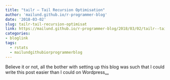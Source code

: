 ```yaml
---
title: "tailr — Tail Recursion Optimisation"
author: 'mailund.github.io/r-programmer-blog'
date: '2018-03-02'
slug: tailr-tail-recursion-optimisat
link: https://mailund.github.io/r-programmer-blog/2018/03/02/tailr--tail-recursion-optimisation/
categories:
- bloglink
tags:
  - rstats
  - mailundgithubiorprogrammerblog
---
```


Believe it or not, all the bother with setting up this blog was such that I could write this post easier than I could on Wordpress[... <i class="fas fa-external-link-alt"></i>](https://mailund.github.io/r-programmer-blog/2018/03/02/tailr--tail-recursion-optimisation/)

